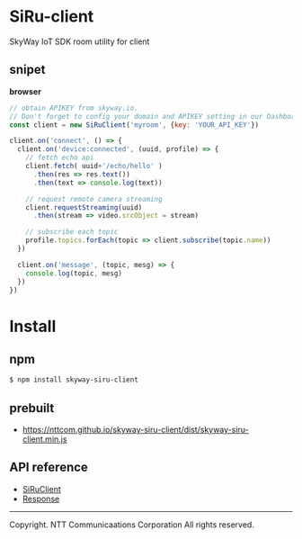 # SiRu-client

SkyWay IoT SDK room utility for client

## snipet

**browser**

```javascript
// obtain APIKEY from skyway.io.
// Don't forget to config your domain and APIKEY setting in our Dashboard https://webrtc.ecl.ntt.com/en/login.html.
const client = new SiRuClient('myroom', {key: 'YOUR_API_KEY'})

client.on('connect', () => {
  client.on('device:connected', (uuid, profile) => {
    // fetch echo api
    client.fetch( uuid+'/echo/hello' )
      .then(res => res.text())
      .then(text => console.log(text))

    // request remote camera streaming
    client.requestStreaming(uuid)
      .then(stream => video.srcObject = stream)

    // subscribe each topic
    profile.topics.forEach(topic => client.subscribe(topic.name))
  })

  client.on('message', (topic, mesg) => {
    console.log(topic, mesg)
  })
})

```

# Install

## npm

```bash
$ npm install skyway-siru-client
```

## prebuilt

* https://nttcom.github.io/skyway-siru-client/dist/skyway-siru-client.min.js

## API reference

* [SiRuClient](docs/SiRuClient.md)
* [Response](docs/response.md)

---

Copyright. NTT Communicaations Corporation All rights reserved.
